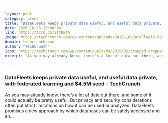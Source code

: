 ```yaml
---

layout: post
category: press
title: "DataFleets keeps private data useful, and useful data private, with federated learning and $4.5M seed"
date: 2020-10-26 19:00:34
link: https://tcrn.ch/2TtDwtA
image: https://techcrunch.com/wp-content/uploads/2020/10/DataFleets-Federated-Learning-Diagram.png?w=624
domain: techcrunch.com
author: "TechCrunch"
icon: https://techcrunch.com/wp-content/uploads/2015/02/cropped-cropped-favicon-gradient.png?w=180
excerpt: "As you may already know, there’s a lot of data out there, and some of it could actually be pretty useful. But privacy and security considerations often put strict limitations on how it can be used or analyzed. DataFleets promises a new approach by which databases can be safely accessed and an…"

---
```


### DataFleets keeps private data useful, and useful data private, with federated learning and $4.5M seed – TechCrunch

As you may already know, there’s a lot of data out there, and some of it could actually be pretty useful. But privacy and security considerations often put strict limitations on how it can be used or analyzed. DataFleets promises a new approach by which databases can be safely accessed and an…